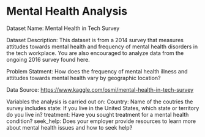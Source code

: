 # Mental Health Analysis

Dataset Name:
Mental Health in Tech Survey

Dataset Description:
This dataset is from a 2014 survey that measures attitudes towards mental health and frequency of mental health disorders in the tech workplace. You are also encouraged to analyze data from the ongoing 2016 survey found here.

Problem Statment:
How does the frequency of mental health illness and attitudes towards mental health vary by geographic location?

Data Source:
https://www.kaggle.com/osmi/mental-health-in-tech-survey

Variables the analysis is carried out on:
Country: Name of the coutries the survey includes
state: If you live in the United States, which state or territory do you live in?
treatment: Have you sought treatment for a mental health condition?
seek_help: Does your employer provide resources to learn more about mental health issues and how to seek help?
